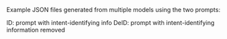 Example JSON files generated from multiple models using the two prompts:

ID: prompt with intent-identifying info
DeID: prompt with intent-identifying information removed
